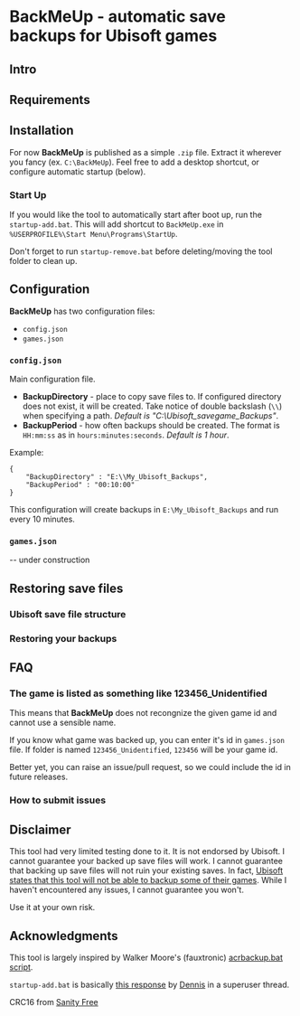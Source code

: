 # BackMeUp - automatic save backups for Ubisoft games
## Intro ##


## Requirements ##



## Installation ##
For now **BackMeUp** is published as a simple `.zip` file. Extract it wherever you fancy (ex. `C:\BackMeUp`). Feel free to add a desktop shortcut, or configure automatic startup (below).

### Start Up ###
If you would like the tool to automatically start after boot up, run the `startup-add.bat`. This will add shortcut to `BackMeUp.exe` in `%USERPROFILE%\Start Menu\Programs\StartUp`.

Don't forget to run `startup-remove.bat` before deleting/moving the tool folder to clean up.

## Configuration ##
**BackMeUp** has two configuration files:
* `config.json`
* `games.json`

### `config.json` ###
Main configuration file.
* **BackupDirectory** - place to copy save files to. If configured directory does not exist, it will be created. Take notice of double backslash (`\\`) when specifying a path. *Default is "C:\Ubisoft_savegame_Backups"*.
* **BackupPeriod** - how often backups should be created. The format is `HH:mm:ss` as in `hours:minutes:seconds`. *Default is 1 hour*.

Example:
```
{
    "BackupDirectory" : "E:\\My_Ubisoft_Backups",
    "BackupPeriod" : "00:10:00" 
}
```
This configuration will create backups in `E:\My_Ubisoft_Backups` and run every 10 minutes.

### `games.json` ###
-- under construction

## Restoring save files ##
### Ubisoft save file structure ###
### Restoring your backups ###

## FAQ ##
### The game is listed as something like 123456_Unidentified ###
This means that **BackMeUp** does not recongnize the given game id and cannot use a sensible name.

If you know what game was backed up, you can enter it's id in `games.json` file. If folder is named `123456_Unidentified`, `123456` will be your game id.

Better yet, you can raise an issue/pull request, so we could include the id in future releases.

### How to submit issues ###



## Disclaimer ##
This tool had very limited testing done to it. It is not endorsed by Ubisoft. I cannot guarantee your backed up save files will work. I cannot guarantee that backing up save files will not ruin your existing saves. In fact, [Ubisoft states that this tool will not be able to backup some of their games](https://support.ubisoft.com/en-GB/Article/000063179). While I haven't encountered any issues, I cannot guarantee you won't.

Use it at your own risk.

## Acknowledgments 
This tool is largely inspired by Walker Moore's (fauxtronic) [acrbackup.bat script](https://steamcommunity.com/app/201870/discussions/0/864976837949032506/#c864977564087259945).

`startup-add.bat` is basically [this response](https://superuser.com/questions/455364/how-to-create-a-shortcut-using-a-batch-script) by [Dennis](https://superuser.com/users/101836/dennis) in a superuser thread.

CRC16 from [Sanity Free](http://www.sanity-free.com/134/standard_crc_16_in_csharp.html)
